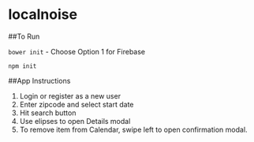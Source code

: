 # localnoise

##To Run

`bower init` - Choose Option 1 for Firebase

`npm init`

##App Instructions

1. Login or register as a new user
2. Enter zipcode and select start date
3. Hit search button
4. Use elipses to open Details modal
5. To remove item from Calendar, swipe left to open confirmation modal.
